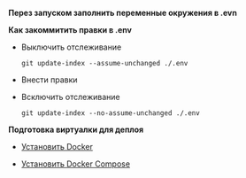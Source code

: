 **Перез запуском заполнить переменные окружения в .evn**

**Как закоммитить правки в .env**

- Выключить отслеживание

  `git update-index --assume-unchanged ./.env`

- Внести правки

- Всключить отслеживание

  `git update-index --no-assume-unchanged ./.env`

**Подготовка виртуалки для деплоя**

- [Установить Docker](https://www.digitalocean.com/community/tutorials/docker-ubuntu-16-04-ru)

- [Установить Docker Compose](https://docs.docker.com/compose/install/)

